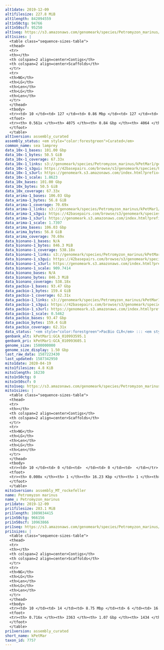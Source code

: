 ```yaml
---
alt1date: 2019-12-09
alt1filesize: 227.8 MiB
alt1length: 842094559
alt1n50ctg: 94766
alt1n50scf: 95250
alt1seq: https://s3.amazonaws.com/genomeark/species/Petromyzon_marinus/kPetMar1/assembly_curated/kPetMar1.alt.cur.20191209.fasta.gz
alt1sizes: |
  <table class="sequence-sizes-table">
  <thead>
  <tr>
  <th></th>
  <th colspan=2 align=center>Contigs</th>
  <th colspan=2 align=center>Scaffolds</th>
  </tr>
  <tr>
  <th>NG</th>
  <th>LG</th>
  <th>Len</th>
  <th>LG</th>
  <th>Len</th>
  </tr>
  </thead>
  <tbody>
  <tr><td> 10 </td><td> 127 </td><td> 0.86 Mbp </td><td> 127 </td><td> 0.86 Mbp </td></tr>  <tr><td> 20 </td><td> 351 </td><td> 0.54 Mbp </td><td> 351 </td><td> 0.54 Mbp </td></tr>  <tr><td> 30 </td><td> 688 </td><td> 369.94 Kbp </td><td> 687 </td><td> 370.50 Kbp </td></tr>  <tr><td> 40 </td><td> 1215 </td><td> 215.47 Kbp </td><td> 1212 </td><td> 217.17 Kbp </td></tr>  <tr style="background-color:#cccccc;"><td> 50 </td><td> 2262 </td><td> 94.77 Kbp </td><td> 2254 </td><td> 95.25 Kbp </td></tr>  <tr><td> 60 </td><td> 0 </td><td>  </td><td> 0 </td><td>  </td></tr>  <tr><td> 70 </td><td> 0 </td><td>  </td><td> 0 </td><td>  </td></tr>  <tr><td> 80 </td><td> 0 </td><td>  </td><td> 0 </td><td>  </td></tr>  <tr><td> 90 </td><td> 0 </td><td>  </td><td> 0 </td><td>  </td></tr>  <tr><td> 100 </td><td> 0 </td><td>  </td><td> 0 </td><td>  </td></tr>  </tbody>
  <tfoot>
  <tr><th> 0.561x </th><th> 4075 </th><th> 0.84 Gbp </th><th> 4064 </th><th> 0.84 Gbp </th></tr>
  </tfoot>
  </table>
alt1version: assembly_curated
assembly_status: <em style="color:forestgreen">Curated</em>
common_name: sea lamprey
data_10x-1_bases: 101.00 Gbp
data_10x-1_bytes: 50.5 GiB
data_10x-1_coverage: 67.33x
data_10x-1_links: s3://genomeark/species/Petromyzon_marinus/kPetMar1/genomic_data/10x/<br>
data_10x-1_s3gui: https://42basepairs.com/browse/s3/genomeark/species/Petromyzon_marinus/kPetMar1/genomic_data/10x/
data_10x-1_s3url: https://genomeark.s3.amazonaws.com/index.html?prefix=species/Petromyzon_marinus/kPetMar1/genomic_data/10x/
data_10x-1_scale: 1.8623
data_10x_bases: 101.00 Gbp
data_10x_bytes: 50.5 GiB
data_10x_coverage: 67.33x
data_arima-1_bases: 106.03 Gbp
data_arima-1_bytes: 56.8 GiB
data_arima-1_coverage: 70.69x
data_arima-1_links: s3://genomeark/species/Petromyzon_marinus/kPetMar1/genomic_data/arima/<br>
data_arima-1_s3gui: https://42basepairs.com/browse/s3/genomeark/species/Petromyzon_marinus/kPetMar1/genomic_data/arima/
data_arima-1_s3url: https://genomeark.s3.amazonaws.com/index.html?prefix=species/Petromyzon_marinus/kPetMar1/genomic_data/arima/
data_arima-1_scale: 1.7397
data_arima_bases: 106.03 Gbp
data_arima_bytes: 56.8 GiB
data_arima_coverage: 70.69x
data_bionano-1_bases: N/A
data_bionano-1_bytes: 846.3 MiB
data_bionano-1_coverage: 538.18x
data_bionano-1_links: s3://genomeark/species/Petromyzon_marinus/kPetMar1/genomic_data/bionano/<br>
data_bionano-1_s3gui: https://42basepairs.com/browse/s3/genomeark/species/Petromyzon_marinus/kPetMar1/genomic_data/bionano/
data_bionano-1_s3url: https://genomeark.s3.amazonaws.com/index.html?prefix=species/Petromyzon_marinus/kPetMar1/genomic_data/bionano/
data_bionano-1_scale: 909.7414
data_bionano_bases: N/A
data_bionano_bytes: 846.3 MiB
data_bionano_coverage: 538.18x
data_pacbio-1_bases: 93.47 Gbp
data_pacbio-1_bytes: 159.4 GiB
data_pacbio-1_coverage: 62.31x
data_pacbio-1_links: s3://genomeark/species/Petromyzon_marinus/kPetMar1/genomic_data/pacbio/<br>
data_pacbio-1_s3gui: https://42basepairs.com/browse/s3/genomeark/species/Petromyzon_marinus/kPetMar1/genomic_data/pacbio/
data_pacbio-1_s3url: https://genomeark.s3.amazonaws.com/index.html?prefix=species/Petromyzon_marinus/kPetMar1/genomic_data/pacbio/
data_pacbio-1_scale: 0.5462
data_pacbio_bases: 93.47 Gbp
data_pacbio_bytes: 159.4 GiB
data_pacbio_coverage: 62.31x
data_status: '<em style="color:forestgreen">PacBio CLR</em> ::: <em style="color:forestgreen">10x</em> ::: <em style="color:forestgreen">Arima</em>'
genbank_alt: kPetMar1:GCA_010993595.1
genbank_pri: kPetMar1:GCA_010993605.1
genome_size: 1500000000
genome_size_display: 1.50 Gbp
last_raw_data: 1587223430
last_updated: 1587342950
mito1date: 2020-04-19
mito1filesize: 4.8 KiB
mito1length: 16230
mito1n50ctg: 0
mito1n50scf: 0
mito1seq: https://s3.amazonaws.com/genomeark/species/Petromyzon_marinus/kPetMar1/assembly_MT_rockefeller/kPetMar1.MT.20200419.fasta.gz
mito1sizes: |
  <table class="sequence-sizes-table">
  <thead>
  <tr>
  <th></th>
  <th colspan=2 align=center>Contigs</th>
  <th colspan=2 align=center>Scaffolds</th>
  </tr>
  <tr>
  <th>NG</th>
  <th>LG</th>
  <th>Len</th>
  <th>LG</th>
  <th>Len</th>
  </tr>
  </thead>
  <tbody>
  <tr><td> 10 </td><td> 0 </td><td>  </td><td> 0 </td><td>  </td></tr>  <tr><td> 20 </td><td> 0 </td><td>  </td><td> 0 </td><td>  </td></tr>  <tr><td> 30 </td><td> 0 </td><td>  </td><td> 0 </td><td>  </td></tr>  <tr><td> 40 </td><td> 0 </td><td>  </td><td> 0 </td><td>  </td></tr>  <tr style="background-color:#cccccc;"><td> 50 </td><td> 0 </td><td style="background-color:#ff8888;">  </td><td> 0 </td><td style="background-color:#ff8888;">  </td></tr>  <tr><td> 60 </td><td> 0 </td><td>  </td><td> 0 </td><td>  </td></tr>  <tr><td> 70 </td><td> 0 </td><td>  </td><td> 0 </td><td>  </td></tr>  <tr><td> 80 </td><td> 0 </td><td>  </td><td> 0 </td><td>  </td></tr>  <tr><td> 90 </td><td> 0 </td><td>  </td><td> 0 </td><td>  </td></tr>  <tr><td> 100 </td><td> 0 </td><td>  </td><td> 0 </td><td>  </td></tr>  </tbody>
  <tfoot>
  <tr><th> 0.000x </th><th> 1 </th><th> 16.23 Kbp </th><th> 1 </th><th> 16.23 Kbp </th></tr>
  </tfoot>
  </table>
mito1version: assembly_MT_rockefeller
name: Petromyzon marinus
name_: Petromyzon_marinus
pri1date: 2019-12-09
pri1filesize: 283.1 MiB
pri1length: 1089034415
pri1n50ctg: 966156
pri1n50scf: 10963866
pri1seq: https://s3.amazonaws.com/genomeark/species/Petromyzon_marinus/kPetMar1/assembly_curated/kPetMar1.pri.cur.20191209.fasta.gz
pri1sizes: |
  <table class="sequence-sizes-table">
  <thead>
  <tr>
  <th></th>
  <th colspan=2 align=center>Contigs</th>
  <th colspan=2 align=center>Scaffolds</th>
  </tr>
  <tr>
  <th>NG</th>
  <th>LG</th>
  <th>Len</th>
  <th>LG</th>
  <th>Len</th>
  </tr>
  </thead>
  <tbody>
  <tr><td> 10 </td><td> 14 </td><td> 8.75 Mbp </td><td> 6 </td><td> 16.78 Mbp </td></tr>  <tr><td> 20 </td><td> 37 </td><td> 5.41 Mbp </td><td> 15 </td><td> 15.30 Mbp </td></tr>  <tr><td> 30 </td><td> 71 </td><td> 3.52 Mbp </td><td> 25 </td><td> 13.66 Mbp </td></tr>  <tr><td> 40 </td><td> 128 </td><td> 2.07 Mbp </td><td> 37 </td><td> 12.49 Mbp </td></tr>  <tr style="background-color:#cccccc;"><td> 50 </td><td> 236 </td><td style="background-color:#ff8888;"> 0.97 Mbp </td><td> 50 </td><td style="background-color:#88ff88;"> 10.96 Mbp </td></tr>  <tr><td> 60 </td><td> 488 </td><td> 371.56 Kbp </td><td> 67 </td><td> 5.88 Mbp </td></tr>  <tr><td> 70 </td><td> 1459 </td><td> 56.12 Kbp </td><td> 465 </td><td> 115.50 Kbp </td></tr>  <tr><td> 80 </td><td> 0 </td><td>  </td><td> 0 </td><td>  </td></tr>  <tr><td> 90 </td><td> 0 </td><td>  </td><td> 0 </td><td>  </td></tr>  <tr><td> 100 </td><td> 0 </td><td>  </td><td> 0 </td><td>  </td></tr>  </tbody>
  <tfoot>
  <tr><th> 0.716x </th><th> 2363 </th><th> 1.07 Gbp </th><th> 1434 </th><th> 1.09 Gbp </th></tr>
  </tfoot>
  </table>
pri1version: assembly_curated
short_name: kPetMar
taxon_id: 7757
---
```

